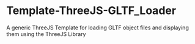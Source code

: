 # Template-ThreeJS-GLTF_Loader
A generic ThreeJS Template for loading GLTF object files and displaying them using the ThreeJS Library
